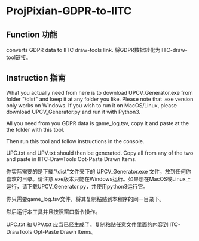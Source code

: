 # ProjPixian-GDPR-to-IITC
## Function 功能

converts GDPR data to IITC draw-tools link.
将GDPR数据转化为IITC-draw-tool链接。

## Instruction 指南
What you actually need from here is to download UPCV_Generator.exe from folder "\dist" and keep it at any folder you like. Please note that .exe version only works on Windows. If you wish to run it on MacOS/Linux, please download UPCV_Generator.py and run it with Python3.

All you need from you GDPR data is game_log.tsv, copy it and paste at the the folder with this tool.

Then run this tool and follow instructions in the console.

UPC.txt and UPV.txt should then be generated. Copy all from any of the two and paste in IITC-DrawTools Opt-Paste Drawn Items.



你实际需要的是下载"\dist"文件夹下的 UPCV_Generator.exe 文件，放到任何你喜欢的目录。请注意.exe版本只能在Windows运行。如果想在MacOS或Linux上运行，请下载UPCV_Generator.py，并使用python3运行它。

你只需要game_log.tsv文件，将其复制粘贴到本程序的同一目录下。

然后运行本工具并且按照窗口指令操作。

UPC.txt 和 UPV.txt 应当已经生成了。复制粘贴任意文件里面的内容到IITC-DrawTools Opt-Paste Drawn Items。
